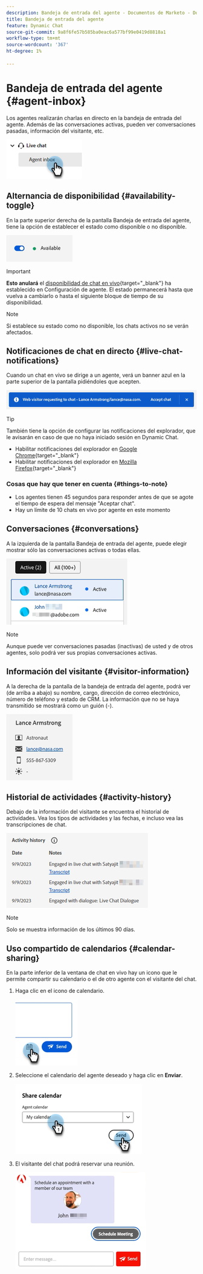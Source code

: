 ```yaml
---
description: Bandeja de entrada del agente - Documentos de Marketo - Documentación del producto
title: Bandeja de entrada del agente
feature: Dynamic Chat
source-git-commit: 9a8f6fe57b585ba0eac6a577bf99e0419d8818a1
workflow-type: tm+mt
source-wordcount: '367'
ht-degree: 1%

---
```


# Bandeja de entrada del agente {#agent-inbox}

Los agentes realizarán charlas en directo en la bandeja de entrada del agente. Además de las conversaciones activas, pueden ver conversaciones pasadas, información del visitante, etc.

![](assets/agent-inbox-1.png)

## Alternancia de disponibilidad {#availability-toggle}

En la parte superior derecha de la pantalla Bandeja de entrada del agente, tiene la opción de establecer el estado como disponible o no disponible.

![](assets/agent-inbox-2.png)

>[!IMPORTANT]
>
>**Esto anulará** el [disponibilidad de chat en vivo](/help/marketo/product-docs/demand-generation/dynamic-chat/setup-and-configuration/agent-settings.md#live-chat-availability){target="_blank"} ha establecido en Configuración de agente. El estado permanecerá hasta que vuelva a cambiarlo o hasta el siguiente bloque de tiempo de su disponibilidad.

>[!NOTE]
>
>Si establece su estado como no disponible, los chats activos no se verán afectados.

## Notificaciones de chat en directo {#live-chat-notifications}

Cuando un chat en vivo se dirige a un agente, verá un banner azul en la parte superior de la pantalla pidiéndoles que acepten.

![](assets/agent-inbox-3.png)

>[!TIP]
>
>También tiene la opción de configurar las notificaciones del explorador, que le avisarán en caso de que no haya iniciado sesión en Dynamic Chat.
>
>* Habilitar notificaciones del explorador en [Google Chrome](https://support.google.com/chrome/answer/3220216?hl=en&amp;co=GENIE.Platform%3DDesktop){target="_blank"}
>* Habilitar notificaciones del explorador en [Mozilla Firefox](https://support.mozilla.org/en-US/kb/push-notifications-firefox){target="_blank"}

### Cosas que hay que tener en cuenta {#things-to-note}

* Los agentes tienen 45 segundos para responder antes de que se agote el tiempo de espera del mensaje &quot;Aceptar chat&quot;.
* Hay un límite de 10 chats en vivo por agente en este momento

## Conversaciones {#conversations}

A la izquierda de la pantalla Bandeja de entrada del agente, puede elegir mostrar sólo las conversaciones activas o todas ellas.

![](assets/agent-inbox-4.png)

>[!NOTE]
>
>Aunque puede ver conversaciones pasadas (inactivas) de usted y de otros agentes, solo podrá ver sus propias conversaciones activas.

## Información del visitante {#visitor-information}

A la derecha de la pantalla de la bandeja de entrada del agente, podrá ver (de arriba a abajo) su nombre, cargo, dirección de correo electrónico, número de teléfono y estado de CRM. La información que no se haya transmitido se mostrará como un guión (-).

![](assets/agent-inbox-5.png)

## Historial de actividades {#activity-history}

Debajo de la información del visitante se encuentra el historial de actividades. Vea los tipos de actividades y las fechas, e incluso vea las transcripciones de chat.

![](assets/agent-inbox-6.png)

>[!NOTE]
>
>Solo se muestra información de los últimos 90 días.

## Uso compartido de calendarios {#calendar-sharing}

En la parte inferior de la ventana de chat en vivo hay un icono que le permite compartir su calendario o el de otro agente con el visitante del chat.

1. Haga clic en el icono de calendario.

   ![](assets/agent-inbox-7.png)

1. Seleccione el calendario del agente deseado y haga clic en **Enviar**.

   ![](assets/agent-inbox-8.png)

1. El visitante del chat podrá reservar una reunión.

   ![](assets/agent-inbox-9.png)
